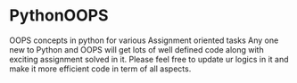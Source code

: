 # PythonOOPS
OOPS concepts in python for various Assignment oriented tasks
Any one new to Python and OOPS will get lots of well defined code along with exciting assignment solved in it.
Please feel free to update ur logics in it and make it more efficient code in term of all aspects.


